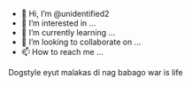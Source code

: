 - 👋 Hi, I’m @unidentified2
- 👀 I’m interested in ...
- 🌱 I’m currently learning ...
- 💞️ I’m looking to collaborate on ...
- 📫 How to reach me ...

<!---
unidentified2/unidentified2 is a ✨ special ✨ repository because its `README.md` (this file) appears on your GitHub profile.
You can click the Preview link to take a look at your changes.
--->Dogstyle eyut malakas di nag babago war is life
